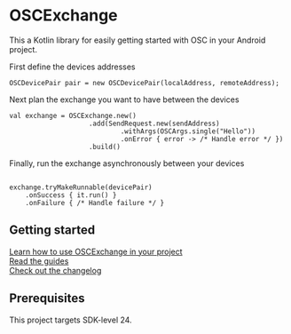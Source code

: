 # OSCExchange

This a Kotlin library for easily getting started with OSC in your Android
project.

First define the devices addresses

```OSCDevicePair pair = new OSCDevicePair(localAddress, remoteAddress);```

Next plan the exchange you want to have between the devices

```
val exchange = OSCExchange.new()
                    .add(SendRequest.new(sendAddress)
                            .withArgs(OSCArgs.single("Hello"))
                            .onError { error -> /* Handle error */ })
                    .build()
```

Finally, run the exchange asynchronously between your devices

```

exchange.tryMakeRunnable(devicePair)
    .onSuccess { it.run() }
    .onFailure { /* Handle failure */ }

```

## Getting started

[Learn how to use OSCExchange in your project](Tutorial.md)  
[Read the guides](Guides.md)  
[Check out the changelog](CHANGELOG.md)

## Prerequisites

This project targets SDK-level 24.